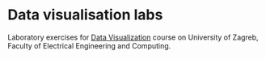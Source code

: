 # Data visualisation labs

Laboratory exercises for [Data Visualization](https://www.fer.unizg.hr/en/course/datvis) course on University of Zagreb, Faculty of Electrical Engineering and Computing.
